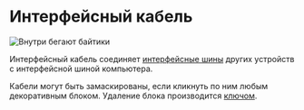 # Интерфейсный кабель
![Внутри бегают байтики](block:oc2r:bus_cable)

Интерфейсный кабель соединяет [интерфейсные шины](bus_interface.md) других устройств с интерфейсной шиной компьютера.

Кабели могут быть замаскированы, если кликнуть по ним любым декоративным блоком. Удаление блока производится [ключом](../item/wrench.md).
